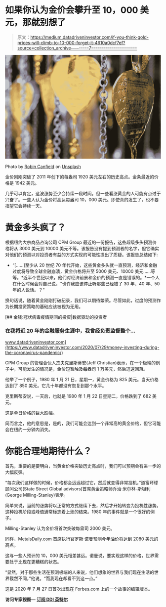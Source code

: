 # 如果你认为金价会攀升至 10，000 美元，那就别想了

> 原文：<https://medium.datadriveninvestor.com/if-you-think-gold-prices-will-climb-to-10-000-forget-it-4610a0dcf7ef?source=collection_archive---------7----------------------->

![](img/87bdaf26b3e651b993c12c7aadd7d10e.png)

Photo by [Robin Canfield](https://unsplash.com/@robincanfield?utm_source=unsplash&utm_medium=referral&utm_content=creditCopyText) on [Unsplash](https://unsplash.com/s/photos/bullion-gold?utm_source=unsplash&utm_medium=referral&utm_content=creditCopyText)

金价刚刚突破了 2011 年创下的每盎司 1920 美元左右的历史高点。金条最近的价格是 1942 美元。

几乎可以肯定，这波涨势至少会持续一段时间。但一些看涨黄金的人可能有点过于兴奋了。一些人认为金价将高达每盎司 10，000 美元。即使真的发生了，也不要指望它会持续一天。

# 黄金多头疯了？

根据纽约大宗商品咨询公司 CPM Group 最近的一份报告，这些超级多头预测价格将从 3000 美元到 10000 美元不等。该报告没有提到预测者的名字，但它确实对他们的预测以对投资者有益的方式实现的可能性提出了质疑。该报告总结如下:

*   “[……]至少从 20 世纪 70 年代开始，这些黄金多头就一直预测，经济和金融过度将导致全球金融崩溃，黄金价格将升至 5000 美元、10000 美元……等等。*近半个世纪以来，他们对经济前景和金价的预测一直是错误的。*一个人在什么时候会对自己说，“也许我应该停止听那些已经错了 30 年、40 年、50 年的人说话。？"

换句话说，随着黄金刚刚打破纪录，我们可以期待繁荣。尽管如此，过度的预测作为长期投资策略的基础应该被视为无用。

[](https://www.datadriveninvestor.com/2020/07/29/money-investing-during-the-coronavirus-pandemic/) [## 金钱:冠状病毒疫情期间的投资|数据驱动的投资者

### 在我将近 20 年的金融服务生涯中，我曾经负责监督整个…

www.datadriveninvestor.com](https://www.datadriveninvestor.com/2020/07/29/money-investing-during-the-coronavirus-pandemic/) 

CPM Group 的管理合伙人杰夫克里斯蒂安(Jeff Christian)表示，在一个极端的例子中，可能发生的情况是，金价短暂触及每盎司 1 万美元，然后迅速回落。

他举了一个例子，1980 年 1 月 21 日，星期一，黄金价格为 825 美元。当天价格达到了 850 美元。它几十年都没有恢复到那个水平。

克里斯蒂安说，一天后，也就是 1980 年 1 月 22 日星期二，价格跌到了 682 美元。

这是单日价格的巨大跌幅。

简而言之，他的意思是，是的，我们可能会达到一个非常高的黄金价格，但它可能会在纽约一分钟内消失。

# 你能合理地期待什么？

首先，重要的是要明白，当黄金价格突破历史高点时，我们可以预期会有进一步的大幅反弹。

“每次我们这样做的时候，价格都会远远超过它，然后就变得非常投机，”道富环球顾问公司(State Street Global advisors)首席黄金策略师乔治·米尔林-斯坦利(George Milling-Stanley)表示。

简单来说，当前的涨势将以正常的方式继续下去，然后才开始转变为投机性涨势。这种投机阶段或峰值通常标志着上涨的结束。1980 年的事件就是一个很好的例子。

Milling-Stanley 认为金价将首次突破每盎司 2000 美元。

同样，MetalsDaily.com 首席执行官罗斯·诺曼预测今年油价将达到 2080 美元的高点。

这与一些人预计的 10，000 美元相差甚远。诺曼说，要实现这样的价格，世界需要处于比现在更糟糕的状态。

“显然，对于那些生活在预测极端的人来说，他们想象的世界与我们现在生活的世界截然不同，”他说。“而我现在却看不到这一点。”

这是 2020 年 7 月 27 日首次出现在 Forbes.com 上的一个故事的编辑版本。

**访问专家视图—** [**订阅 DDI 英特尔**](https://datadriveninvestor.com/ddi-intel)
